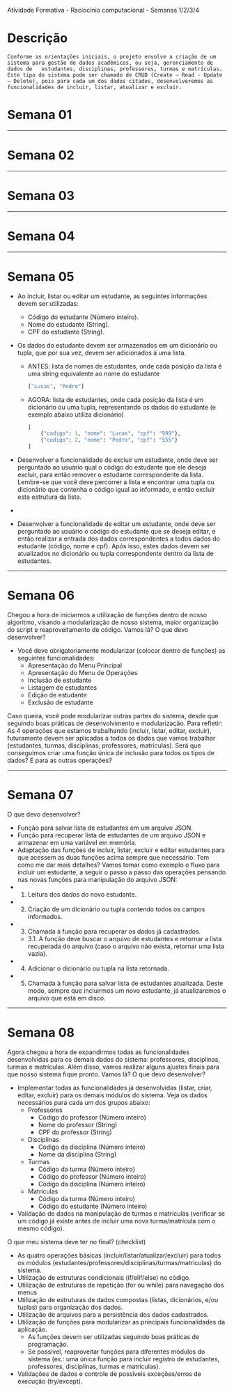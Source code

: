 Atividade Formativa - Raciocínio computacional - Semanas 1/2/3/4

# Descrição
    Conforme as orientações iniciais, o projeto envolve a criação de um sistema para gestão de dados acadêmicos, ou seja, gerenciamento de dados de   estudantes, disciplinas, professores, turmas e matrículas. Este tipo de sistema pode ser chamado de CRUD (Create – Read - Update – Delete), pois para cada um dos dados citados, desenvolveremos as funcionalidades de incluir, listar, atualizar e excluir.


# Semana 01
---

# Semana 02
---

# Semana 03
---

# Semana 04
---

# Semana 05

- Ao incluir, listar ou editar um estudante, as seguintes informações devem ser utilizadas:
    - Código do estudante (Número inteiro).
    - Nome do estudante (String).
    - CPF do estudante (String).

- Os dados do estudante devem ser armazenados em um dicionário ou tupla, que por sua vez, devem ser adicionados à uma lista.
  - ANTES: lista de nomes de estudantes, onde cada posição da lista é uma string equivalente ao nome do estudante
    ```py
    ["Lucas", "Pedro"]
    ```

  - AGORA: lista de estudantes, onde cada posição da lista é um dicionário ou uma tupla, representando os dados do estudante (e exemplo abaixo utiliza dicionário)

    ```py
    [ 
        {"codigo": 1, "nome": "Lucas", "cpf": "999"}, 
        {"codigo": 2, "nome": "Pedro", "cpf": "555"} 
    ]
    ```
- Desenvolver a funcionalidade de excluir um estudante, onde deve ser perguntado ao usuário qual o código do estudante que ele deseja excluir, para então remover o estudante correspondente da lista. Lembre-se que você deve percorrer a lista e encontrar uma tupla ou dicionário que contenha o código igual ao informado, e então excluir esta estrutura da lista.
- 
- Desenvolver a funcionalidade de editar um estudante, onde deve ser perguntado ao usuário o código do estudante que se deseja editar, e então realizar a entrada dos dados correspondentes a todos dados do estudante (código, nome e cpf). Após isso, estes dados devem ser atualizados no dicionário ou tupla correspondente dentro da lista de estudantes.

---

# Semana 06
Chegou a hora de iniciarmos a utilização de funções dentro de nosso algoritmo, visando a modularização de nosso sistema, maior organização do script e reaproveitamento de código. Vamos lá?
O que devo desenvolver?
- Você deve obrigatoriamente modularizar (colocar dentro de funções) as seguintes funcionalidades:
  - Apresentação do Menu Principal
  - Apresentação do Menu de Operações
  - Inclusão de estudante
  - Listagem de estudantes
  - Edição de estudante
  - Exclusão de estudante
  
Caso queira, você pode modularizar outras partes do sistema, desde que seguindo boas práticas de desenvolvimento e modularização.
Para refletir: As 4 operações que estamos trabalhando (incluir, listar, editar, excluir), futuramente devem ser aplicadas a todos os dados que vamos trabalhar (estudantes, turmas, disciplinas, professores, matrículas). Será que conseguimos criar uma função única de inclusão para todos os tipos de dados? E para as outras operações?

---

# Semana 07
O que devo desenvolver?
- Função para salvar lista de estudantes em um arquivo JSON.
- Função para recuperar lista de estudantes de um arquivo JSON e armazenar em uma variável em memória.
- Adaptação das funções de incluir, listar, excluir e editar estudantes para que acessem as duas funções acima sempre que necessário.
Tem como me dar mais detalhes?
Vamos tomar como exemplo o fluxo para incluir um estudante, a seguir o passo a passo das operações pensando nas novas funções para manipulação do arquivo JSON:
- 1.	Leitura dos dados do novo estudante.
- 2.	Criação de um dicionário ou tupla contendo todos os campos informados.
- 3.	Chamada à função para recuperar os dados já cadastrados.
  - 3.1. A função deve buscar o arquivo de estudantes e retornar a lista recuperada do arquivo (caso o arquivo não exista, retornar uma lista vazia).
- 4.	Adicionar o dicionário ou tupla na lista retornada.
- 5.	Chamada à função para salvar lista de estudantes atualizada.
Deste modo, sempre que incluirmos um novo estudante, já atualizaremos o arquivo que está em disco.

---

# Semana 08
Agora chegou a hora de expandirmos todas as funcionalidades desenvolvidas para os demais dados do sistema: professores, disciplinas, turmas e matrículas. Além disso, vamos realizar alguns ajustes finais para que nosso sistema fique pronto.  Vamos lá?
O que devo desenvolver?
- Implementar todas as funcionalidades já desenvolvidas (listar, criar, editar, excluir) para os demais módulos do sistema. Veja os dados necessários para cada um dos grupos abaixo:
  - Professores
    - Código do professor (Número inteiro)
    - Nome do professor (String)
    - CPF do professor (String)
  - Disciplinas
    - Código da disciplina (Número inteiro)
    - Nome da disciplina (String)
  - Turmas
    - Código da turma (Número inteiro)
    - Código do professor (Número inteiro)
    - Código da disciplina (Número inteiro)
  - Matrículas
    - Código da turma (Número inteiro)
    - Código do estudante (Número inteiro)
- Validação de dados na manipulação de turmas e matrículas (verificar se um código já existe antes de incluir uma nova turma/matrícula com o mesmo código).

O que meu sistema deve ter no final? (checklist)
- As quatro operações básicas (incluir/listar/atualizar/excluir) para todos os módulos (estudantes/professores/disciplinas/turmas/matrículas) do sistema.
- Utilização de estruturas condicionais (if/elif/else) no código.
- Utilização de estruturas de repetição (for ou while) para navegação dos menus
- Utilização de estruturas de dados compostas (listas, dicionários, e/ou tuplas) para organização dos dados.
- Utilização de arquivos para a persistência dos dados cadastrados.
- Utilização de funções para modularizar as principais funcionalidades da aplicação.
  - As funções devem ser utilizadas seguindo boas práticas de programação.
  - Se possível, reaproveitar funções para diferentes módulos do sistema (ex.: uma única função para incluir registro de estudantes, professores, disciplinas, turmas e matrículas).
- Validações de dados e controle de possíveis exceções/erros de execução (try/except).
